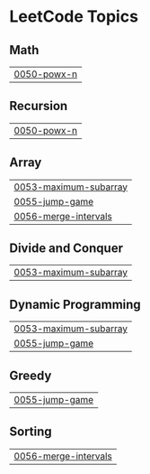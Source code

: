 

<!---LeetCode Topics Start-->
# LeetCode Topics
## Math
|  |
| ------- |
| [0050-powx-n](https://github.com/deepakpathik/deepakpathik/tree/master/0050-powx-n) |
## Recursion
|  |
| ------- |
| [0050-powx-n](https://github.com/deepakpathik/deepakpathik/tree/master/0050-powx-n) |
## Array
|  |
| ------- |
| [0053-maximum-subarray](https://github.com/deepakpathik/deepakpathik/tree/master/0053-maximum-subarray) |
| [0055-jump-game](https://github.com/deepakpathik/deepakpathik/tree/master/0055-jump-game) |
| [0056-merge-intervals](https://github.com/deepakpathik/deepakpathik/tree/master/0056-merge-intervals) |
## Divide and Conquer
|  |
| ------- |
| [0053-maximum-subarray](https://github.com/deepakpathik/deepakpathik/tree/master/0053-maximum-subarray) |
## Dynamic Programming
|  |
| ------- |
| [0053-maximum-subarray](https://github.com/deepakpathik/deepakpathik/tree/master/0053-maximum-subarray) |
| [0055-jump-game](https://github.com/deepakpathik/deepakpathik/tree/master/0055-jump-game) |
## Greedy
|  |
| ------- |
| [0055-jump-game](https://github.com/deepakpathik/deepakpathik/tree/master/0055-jump-game) |
## Sorting
|  |
| ------- |
| [0056-merge-intervals](https://github.com/deepakpathik/deepakpathik/tree/master/0056-merge-intervals) |
<!---LeetCode Topics End-->